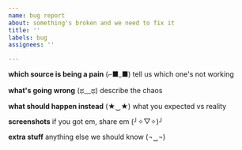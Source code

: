 ```yaml
---
name: bug report
about: something's broken and we need to fix it
title: ''
labels: bug
assignees: ''

---
```


**which source is being a pain** (⌐■_■)
tell us which one's not working

**what's going wrong** (ಥ﹏ಥ)
describe the chaos

**what should happen instead** (★‿★)
what you expected vs reality

**screenshots** 
if you got em, share em (╯✧▽✧)╯

**extra stuff**
anything else we should know (¬‿¬)
